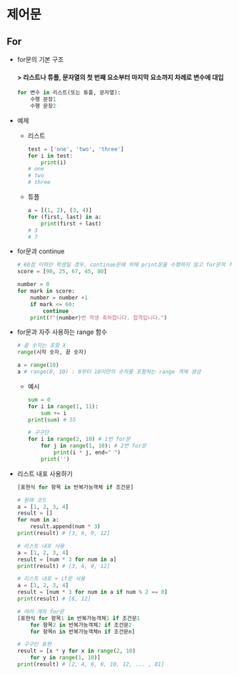 제어문
========

For
----------
* for문의 기본 구조
    #### > 리스트나 튜플, 문자열의 첫 번째 요소부터 마지막 요소까지 차례로 변수에 대입
    ```python
    for 변수 in 리스트(또는 튜플, 문자열):
        수행 문장1
        수행 문장2
    ```

* 예제
  + 리스트 
    ```python
    test = ['one', 'two', 'three']
    for i in test:
        print(i)
    # one
    # two
    # three
    ```

  + 튜플
    ```python
    a = [(1, 2), (3, 4)]
    for (first, last) in a:
        print(first + last)
    # 3
    # 7
    ```

* for문과 continue
    ```python
    # 60점 이하인 학생일 경우, continue문에 의해 print문을 수행하지 않고 for문의 처음으로 돌아감
    score = [90, 25, 67, 45, 80]

    number = 0 
    for mark in score: 
        number = number +1 
        if mark <= 60:
            continue 
        print(f"{number}번 학생 축하합니다. 합격입니다.")
    ```

* for문과 자주 사용하는 range 함수
    ```python
    # 끝 숫자는 포함 X
    range(시작 숫자, 끝 숫자)
    ```
    ```python
    a = range(10)
    a # range(0, 10) : 0부터 10미만의 숫자를 포함하는 range 객체 생성 
    ```

    + 예시
        ```python
        sum = 0 
        for i in range(1, 11): 
            sum += i
        print(sum) # 55
        ```

        ```python
        # 구구단
        for i in range(2, 10) # 1번 for문
            for j in range(1, 10): # 2번 for문
                print(i * j, end=" ") 
            print('')
        ```

* 리스트 내포 사용하기
    ```python
    [표현식 for 항목 in 반복가능객체 if 조건문]
    ```

    ```python
    # 원래 코드
    a = [1, 2, 3, 4]
    result = []
    for num in a:
        result.append(num * 3)
    print(result) # [3, 6, 9, 12]
    ```

    ```python
    # 리스트 내포 사용
    a = [1, 2, 3, 4]
    result = [num * 3 for num in a]
    print(result) # [3, 6, 9, 12]
    ```

    ```python
    # 리스트 내포 + if문 사용
    a = [1, 2, 3, 4]
    result = [num * 3 for num in a if num % 2 == 0]
    print(result) # [6, 12]
    ```

    ```python
    # 여러 개의 for문
    [표현식 for 항목1 in 반복가능객체1 if 조건문1
        for 항목2 in 반복가능객체2 if 조건문2
        for 항목n in 반복가능객체n if 조건문n]
    ```

    ```python
    # 구구단 표현
    result = [x * y for x in range(2, 10)
        for y in range(1, 10)]
    print(result) # [2, 4, 6, 8, 10, 12, ... , 81]
    ```